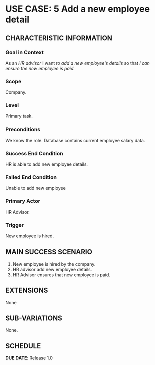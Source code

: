 # USE CASE: 5 Add a new employee detail

## CHARACTERISTIC INFORMATION

### Goal in Context

As an *HR advisor* I want *to add a new employee's details* so that *I can ensure the new employee is paid.*

### Scope

Company.

### Level

Primary task.

### Preconditions

We know the role.  Database contains current employee salary data.

### Success End Condition

HR is able to add new employee details.

### Failed End Condition

Unable to add new employee

### Primary Actor

HR Advisor.

### Trigger

New employee is hired.

## MAIN SUCCESS SCENARIO

1. New employee is hired by the company.
2. HR advisor add new employee details.
3. HR Advisor ensures that new employee is paid.

## EXTENSIONS

None

## SUB-VARIATIONS

None.

## SCHEDULE

**DUE DATE**: Release 1.0